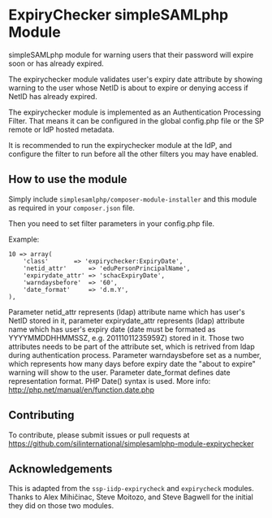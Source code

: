 # ExpiryChecker simpleSAMLphp Module #
simpleSAMLphp module for warning users that their password will expire soon or 
has already expired.

The expirychecker module validates user's expiry date attribute by showing
warning to the user whose NetID is about to expire or denying access if NetID
has already expired.

The expirychecker module is implemented as an Authentication Processing Filter.
That means it can be configured in the global config.php file or the SP remote
or IdP hosted metadata.

It is recommended to run the expirychecker module at the IdP, and configure the
filter to run before all the other filters you may have enabled.

## How to use the module ##
Simply include `simplesamlphp/composer-module-installer` and this module as 
required in your `composer.json` file.

Then you need to set filter parameters in your config.php file.

Example:

	10 => array(
		'class' 	  => 'expirychecker:ExpiryDate',
		'netid_attr' 	  => 'eduPersonPrincipalName',
		'expirydate_attr' => 'schacExpiryDate',
		'warndaysbefore'  => '60',
		'date_format' 	  => 'd.m.Y',
	),


Parameter netid_attr represents (ldap) attribute name which has user's NetID stored in it,
parameter expirydate_attr represents (ldap) attribute name which has user's expiry date
(date must be formated as YYYYMMDDHHMMSSZ, e.g. 20111011235959Z) stored in it. Those two
attributes needs to be part of the attribute set, which is retrived from ldap during
authentication process.
Parameter warndaysbefore set as a number, which represents how many days before expiry
date the "about to expire" warning will show to the user.
Parameter date_format defines date representation format. PHP Date() syntax
is used. More info: http://php.net/manual/en/function.date.php

## Contributing ##
To contribute, please submit issues or pull requests at 
https://github.com/silinternational/simplesamlphp-module-expirychecker

## Acknowledgements ##
This is adapted from the `ssp-iidp-expirycheck` and `expirycheck` modules. 
Thanks to Alex Mihičinac, Steve Moitozo, and Steve Bagwell for the initial they 
did on those two modules.
